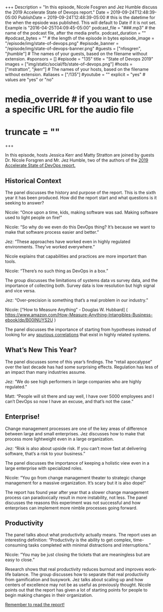 +++
Description = "In this episode, Nicole Fosgren and Jez Humble discuss the 2019 Accelerate State of Devops report."
Date = 2019-09-24T12:48:39-05:00
PublishDate = 2019-09-24T12:48:39-05:00 # this is the datetime for the when the epsiode was published. This will default to Date if it is not set. Example is "2016-04-25T04:09:45-05:00"
podcast_file = "###.mp3" # the name of the podcast file, after the media prefix.
podcast_duration = ""
#podcast_bytes = "" # the length of the episode in bytes
episode_image = "/episode/img/state-of-devops.png"
#episode_banner = "/episode/img/state-of-devops-banner.png"
#guests = ["nfosgren", "jhumble"] # The names of your guests, based on the filename without extension.
#sponsors = []
#episode = "135"
title = "State of Devops 2019"
images = ["img/static/social/fb/state-of-devops.png"]
#hosts = ["mstratton", "jkerr"] # The names of your hosts, based on the filename without extension.
#aliases = ["/135"]
#youtube = ""
explicit = "yes" # values are "yes" or "no"
# media_override # if you want to use a specific URL for the audio file
# truncate = ""
+++

In this episode, hosts Jessica Kerr and Matty Stratton are joined by guests Dr. Nicole Forsgren  and Mr. Jez Humble, two of the authors of the [2019 Accelerate State of DevOps report.](https://cloud.google.com/blog/products/devops-sre/the-2019-accelerate-state-of-devops-elite-performance-productivity-and-scaling)

## Historical Context

The panel discusses the history and purpose of the report. This is the sixth year it has been produced. How did the report start and what questions is it seeking to answer? 

Nicole: “Once upon a time, kids, making software was sad. Making software used to light people on fire!” 

Nicole: “So why do we even do this DevOps thing? It’s because we want to make that software process easier and better.”

Jez: “These approaches have worked even in highly regulated environments. They’ve worked everywhere.”

Nicole explains that capabilities and practices are more important than tools.

Nicole: “There’s no such thing as DevOps in a box.”

The group discusses the limitations of systems data vs survey data, and the importance of collecting both. Survey data is low resolution but high signal and vice versa.

Jez: “Over-precision is something that’s a real problem in our industry.”

Nicole: [“How to Measure Anything” - Douglas W. Hubbard] ( https://www.amazon.com/How-Measure-Anything-Intangibles-Business-ebook/dp/B00INUYS2U )

The panel discusses the importance of starting from hypotheses instead of looking for any [spurious correlations]( https://www.tylervigen.com/spurious-correlations ) that exist in highly related systems.

## What’s New This Year?
The panel discusses some of this year’s findings. The “retail apocalypse” over the last decade has had some surprising effects. Regulation has less of an impact than many industries assume. 

Jez: “We do see high performers in large companies who are highly regulated.”

Matt: “People will sit there and say well, I have over 5000 employees and I can’t DevOps so now I have an excuse, and that’s not the case.”

## Enterprise!

Change management processes are one of the key areas of difference between large and small enterprises. Jez discusses how to make that process more lightweight even in a large organization.

Jez: “Risk is also about upside risk. If you can’t move fast at delivering software, that’s a risk to your business.”

The panel discusses the importance of keeping a holistic view even in a large enterprise with specialized roles. 

Nicole: “You go from change management theater to strategic change management for a massive organization. It’s scary but it is also dope!”

The report has found year after year that a slower change management process can paradoxically result in more instability, not less. The panel discusses the reasons this experiment was not successful and how enterprises can implement more nimble processes going forward.

## Productivity

The panel talks about what productivity actually means. The report uses an interesting definition: “Productivity is the ability to get complex, time-consuming tasks completed with minimal distractions and interruptions.”

Nicole: “You may be just closing the tickets that are meaningless but are easy to close.”

Research shows that real productivity reduces burnout and improves work-life balance. The group discusses how to separate that real productivity from gamification and busywork.
Jez talks about scaling up and how centers of excellence may not be as useful as previously thought. Nicole points out that the report has given a lot of starting points for people to begin making changes in their organization.

[Remember to read the report!](https://cloud.google.com/blog/products/devops-sre/the-2019-accelerate-state-of-devops-elite-performance-productivity-and-scaling])
